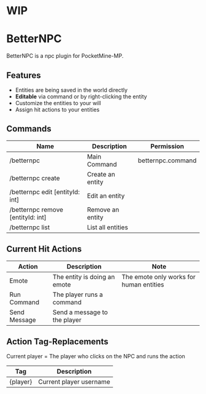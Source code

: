 # WIP

# BetterNPC
BetterNPC is a npc plugin for PocketMine-MP.

## Features
- Entities are being saved in the world directly
- **Editable** via command or by right-clicking the entity
- Customize the entities to your will
- Assign hit actions to your entities

## Commands
| Name                              | Description       | Permission        |
|-----------------------------------|-------------------|-------------------|
| /betternpc                        | Main Command      | betternpc.command |
| /betternpc create                 | Create an entity  |                   |
| /betternpc edit [entityId: int]   | Edit an entity    |                   |
| /betternpc remove [entityId: int] | Remove an entity  |                   |
| /betternpc list                   | List all entities |                   |

## Current Hit Actions
| Action       | Description                      | Note                                       |
|--------------|----------------------------------|--------------------------------------------|
| Emote        | The entity is doing an emote     | The emote only works for human entities    |
| Run Command  | The player runs a command        |                                            |
| Send Message | Send a message to the player     |                                            |

## Action Tag-Replacements
Current player = The player who clicks on the NPC and runs the action

| Tag      | Description               |
|----------|---------------------------|
| {player} | Current player username   |